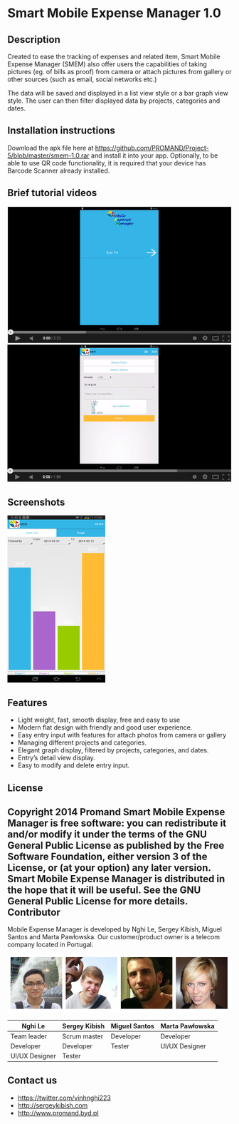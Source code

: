 Smart Mobile Expense Manager 1.0
=============
Description 
-------

Created to ease the tracking of expenses and related item,  Smart Mobile Expense Manager (SMEM) also offer users the capabilities of taking pictures (eg. of bills as proof) from camera or attach pictures from gallery or other sources (such as email, social networks etc.)

The data will be saved and displayed in a list view style or a bar graph view style. The user can then filter displayed data by projects, categories and dates.

Installation instructions
-------
Download the apk file here at https://github.com/PROMAND/Project-5/blob/master/smem-1.0.rar and install it into your app. Optionally, to be able to use QR code functionality, it is required that your device has Barcode Scanner already installed.

Brief tutorial videos
-------
[![Alt text for your video](https://raw.githubusercontent.com/PROMAND/Project-5/master/Video0.PNG)](http://goo.gl/ExLgMx)
[![Alt text for your video](https://raw.githubusercontent.com/PROMAND/Project-5/master/Video1.PNG)](http://goo.gl/vTJ4YX)

Screenshots
-------
![](https://raw.githubusercontent.com/PROMAND/Project-5/master/Screenshot.png)

Features
-------
* Light weight, fast, smooth display, free and easy to use
* Modern flat design with friendly and good user experience.
* Easy entry input with features for attach photos from camera or gallery 
* Managing different projects and categories.
* Elegant graph display, filtered by projects, categories, and dates.
* Entry’s detail view display.
* Easy to modify and delete entry input.

License
-------
Copyright 2014 Promand
Smart Mobile Expense Manager is free software: you can redistribute it and/or modify it under the terms of the GNU General Public License as published by the Free Software Foundation, either version 3 of the License, or (at your option) any later version.
Smart Mobile Expense Manager is distributed in the hope that it will be useful. See the GNU General Public License for more details.
Contributor
-------
Mobile Expense Manager is developed by Nghi Le, Sergey Kibish, Miguel Santos and Marta Pawłowska. Our customer/product owner is a telecom company located in Portugal. 

![](https://raw.githubusercontent.com/PROMAND/Project-5/master/dream%20team.png)

| Nghi Le         | Sergey Kibish   | Miguel Santos   | Marta Pawłowska
| ----------------| ----------------| ----------------| ----------------|
| Team leader     | Scrum master    | Developer       | Developer       |
| Developer       | Developer       | Tester          | UI/UX Designer  |
| UI/UX Designer  | Tester          |                 |                 |

Contact us
-------
* https://twitter.com/vinhnghi223
* http://sergeykibish.com
* http://www.promand.byd.pl
